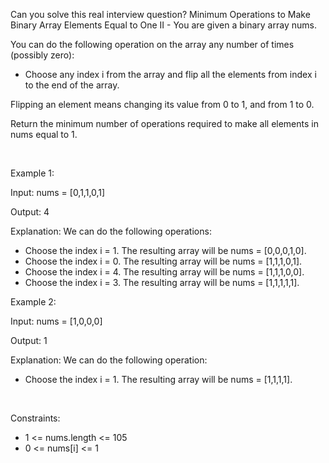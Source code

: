 Can you solve this real interview question? Minimum Operations to Make Binary Array Elements Equal to One II - You are given a binary array nums.

You can do the following operation on the array any number of times (possibly zero):

 * Choose any index i from the array and flip all the elements from index i to the end of the array.

Flipping an element means changing its value from 0 to 1, and from 1 to 0.

Return the minimum number of operations required to make all elements in nums equal to 1.

 

Example 1:

Input: nums = [0,1,1,0,1]

Output: 4

Explanation:
We can do the following operations:

 * Choose the index i = 1. The resulting array will be nums = [0,0,0,1,0].
 * Choose the index i = 0. The resulting array will be nums = [1,1,1,0,1].
 * Choose the index i = 4. The resulting array will be nums = [1,1,1,0,0].
 * Choose the index i = 3. The resulting array will be nums = [1,1,1,1,1].

Example 2:

Input: nums = [1,0,0,0]

Output: 1

Explanation:
We can do the following operation:

 * Choose the index i = 1. The resulting array will be nums = [1,1,1,1].

 

Constraints:

 * 1 <= nums.length <= 105
 * 0 <= nums[i] <= 1